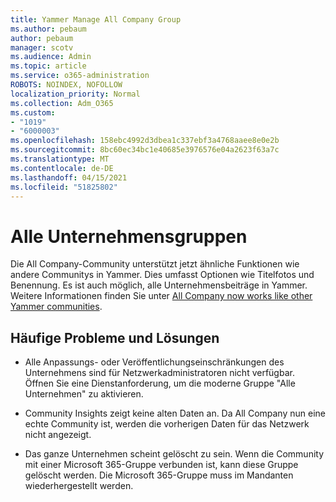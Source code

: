 ```yaml
---
title: Yammer Manage All Company Group
ms.author: pebaum
author: pebaum
manager: scotv
ms.audience: Admin
ms.topic: article
ms.service: o365-administration
ROBOTS: NOINDEX, NOFOLLOW
localization_priority: Normal
ms.collection: Adm_O365
ms.custom:
- "1019"
- "6000003"
ms.openlocfilehash: 158ebc4992d3dbea1c337ebf3a4768aaee8e0e2b
ms.sourcegitcommit: 8bc60ec34bc1e40685e3976576e04a2623f63a7c
ms.translationtype: MT
ms.contentlocale: de-DE
ms.lasthandoff: 04/15/2021
ms.locfileid: "51825802"
---
```

# <a name="all-company-group"></a>Alle Unternehmensgruppen

Die All Company-Community unterstützt jetzt ähnliche Funktionen wie andere Communitys in Yammer. Dies umfasst Optionen wie Titelfotos und Benennung. Es ist auch möglich, alle Unternehmensbeiträge in Yammer. Weitere Informationen finden Sie unter [All Company now works like other Yammer communities](https://docs.microsoft.com/yammer/manage-yammer-groups/yammer-all-company-yammer-community).

## <a name="common-issues-and-solutions"></a>Häufige Probleme und Lösungen

- Alle Anpassungs- oder Veröffentlichungseinschränkungen des Unternehmens sind für Netzwerkadministratoren nicht verfügbar. Öffnen Sie eine Dienstanforderung, um die moderne Gruppe "Alle Unternehmen" zu aktivieren.

- Community Insights zeigt keine alten Daten an. Da All Company nun eine echte Community ist, werden die vorherigen Daten für das Netzwerk nicht angezeigt.

- Das ganze Unternehmen scheint gelöscht zu sein. Wenn die Community mit einer Microsoft 365-Gruppe verbunden ist, kann diese Gruppe gelöscht werden. Die Microsoft 365-Gruppe muss im Mandanten wiederhergestellt werden.

